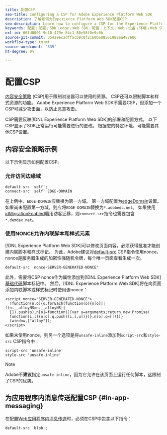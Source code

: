 ```yaml
---
title: 配置CSP
seo-title: Configuring a CSP for Adobe Experience Platform Web SDK
description: 了解如何为Experience Platform Web SDK配置CSP
seo-description: Learn how to configure a CSP for the Experience Platform Web SDK
keywords: 配置；配置；SDK；edge；Web SDK；配置；上下文；Web；设备；环境；Web SDK设置；内容安全策略；
exl-id: 661d0001-9e10-479e-84c1-80e58f0e9c0b
source-git-commit: 35429ec2dffacb9c0f2c60b608561988ea487606
workflow-type: tm+mt
source-wordcount: '339'
ht-degree: 0%

---
```


# 配置CSP

[内容安全策略](https://developer.mozilla.org/en-US/docs/Web/HTTP/Headers/Content-Security-Policy) (CSP)用于限制浏览器可以使用的资源。 CSP还可以限制脚本和样式资源的功能。 Adobe Experience Platform Web SDK不需要CSP，但添加一个CSP可减少攻击面，以防止恶意攻击。

CSP需要反映[!DNL Experience Platform Web SDK]的部署和配置方式。 以下CSP显示了SDK正常运行可能需要进行的更改。 根据您的特定环境，可能需要其他CSP设置。

## 内容安全策略示例

以下示例显示如何配置CSP。

### 允许访问边缘域

```
default-src 'self';
connect-src 'self' EDGE-DOMAIN
```

在上例中，`EDGE-DOMAIN`应替换为第一方域。 第一方域配置为[edgeDomain](../commands/configure/edgedomain.md)设置。 如果尚未配置第一方域，则应将`EDGE-DOMAIN`替换为`*.adobedc.net`。 如果使用[idMigrationEnabled](../commands/configure/idmigrationenabled.md)启用访客迁移，则`connect-src`指令也需要包含`*.demdex.net`。

### 使用NONCE允许内联脚本和样式元素

[!DNL Experience Platform Web SDK]可以修改页面内容，必须获得批准才能创建内联脚本和样式标记。 为此，Adobe建议对[default-src](https://developer.mozilla.org/en-US/docs/Web/HTTP/Headers/Content-Security-Policy/default-src) CSP指令使用nonce。 nonce是服务器生成的加密性强随机令牌，每个唯一页面查看生成一次。

```
default-src 'nonce-SERVER-GENERATED-NONCE'
```

此外，需要将CSP nonce作为属性添加到[!DNL Experience Platform Web SDK] [基础代码](../install/library.md)脚本标记中。 然后，[!DNL Experience Platform Web SDK]将在向页面添加内联脚本或样式标记时使用该nonce：

```
<script nonce="SERVER-GENERATED-NONCE">
  !function(n,o){o.forEach(function(o){n[o]||((n.__alloyNS=n.__alloyNS||
  []).push(o),n[o]=function(){var u=arguments;return new Promise(
  function(i,l){n[o].q.push([i,l,u])})},n[o].q=[])})}
  (window,["alloy"]);
</script>
```

如果未使用nonce，则另一个选项是将`unsafe-inline`添加到`script-src`和`style-src` CSP指令中：

```
script-src 'unsafe-inline'
style-src 'unsafe-inline'
```

>[!NOTE]
>
>Adobe不&#x200B;**建议**&#x200B;指定`unsafe-inline`，因为它允许在该页面上运行任何脚本，这限制了CSP的优势。

## 为应用程序内消息传送配置CSP {#in-app-messaging}

在配置[Web应用程序内消息传送](../personalization/web-in-app-messaging.md)时，必须在CSP中包含以下指令：

```
default-src  blob:;
```
